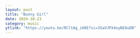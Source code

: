 ```yaml
---
layout: post
title: "Bunny Girl"
date: 2024-10-23
category: music
ytlink: "https://youtu.be/RCltAg_iK0E?si=3SaVJPX4oyBE8uDB"
---
```

